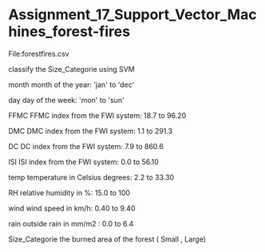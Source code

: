 # Assignment_17_Support_Vector_Machines_forest-fires

File:forestfires.csv

classify the Size_Categorie using SVM

month	month of the year: 'jan' to 'dec'

day	day of the week: 'mon' to 'sun'

FFMC	FFMC index from the FWI system: 18.7 to 96.20

DMC	DMC index from the FWI system: 1.1 to 291.3

DC	DC index from the FWI system: 7.9 to 860.6

ISI	ISI index from the FWI system: 0.0 to 56.10

temp	temperature in Celsius degrees: 2.2 to 33.30

RH	relative humidity in %: 15.0 to 100

wind	wind speed in km/h: 0.40 to 9.40

rain	outside rain in mm/m2 : 0.0 to 6.4

Size_Categorie 	the burned area of the forest ( Small , Large)
